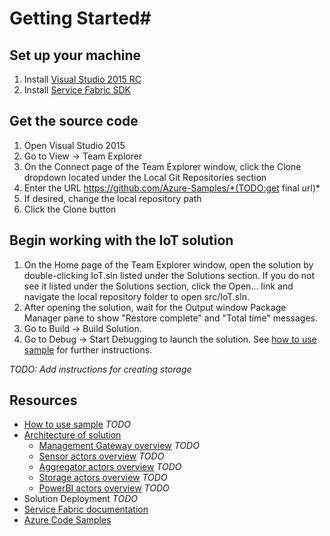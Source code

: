 # Getting Started#

## Set up your machine ##
1. Install [Visual Studio 2015 RC](http://go.microsoft.com/fwlink/?LinkId=517106)
2. Install [Service Fabric SDK](https://azure.microsoft.com/en-us/documentation/articles/service-fabric-get-started/)

## Get the source code ##
1. Open Visual Studio 2015
2. Go to View -> Team Explorer
3. On the Connect page of the Team Explorer window, click the Clone dropdown located under the Local Git Repositories section
4. Enter the URL https://github.com/Azure-Samples/*(TODO:get final url)*
5. If desired, change the local repository path
6. Click the Clone button

## Begin working with the IoT solution ##
1. On the Home page of the Team Explorer window, open the solution by double-clicking IoT.sln listed under the Solutions section.  If you do not see it listed under the Solutions section, click the Open... link and navigate the local repository folder to open src/IoT.sln.
2. After opening the solution, wait for the Output window Package Manager pane to show "Restore complete" and "Total time" messages.
3. Go to Build -> Build Solution.
4. Go to Debug -> Start Debugging to launch the solution.  See [how to use sample](./HowTo.md) for further instructions.

*TODO: Add instructions for creating storage*

## Resources ##
- [How to use sample](./HowTo.md) *TODO*
- [Architecture of solution](./Architecture.md)
	- [Management Gateway overview](./GatewayOverview.md) *TODO*
	- [Sensor actors overview](./SensorActorsOverview.md) *TODO*
	- [Aggregator actors overview](./AggregatorActorsOverview.md) *TODO*
	- [Storage actors overview](./DataArchiveActorsOverview.md) *TODO*
	- [PowerBI actors overview](./PowerBIActorsOverview.md) *TODO*
- Solution Deployment *TODO*
- [Service Fabric documentation](https://azure.microsoft.com/en-us/documentation/services/service-fabric/)
- [Azure Code Samples](https://azure.microsoft.com/en-us/documentation/samples/)

